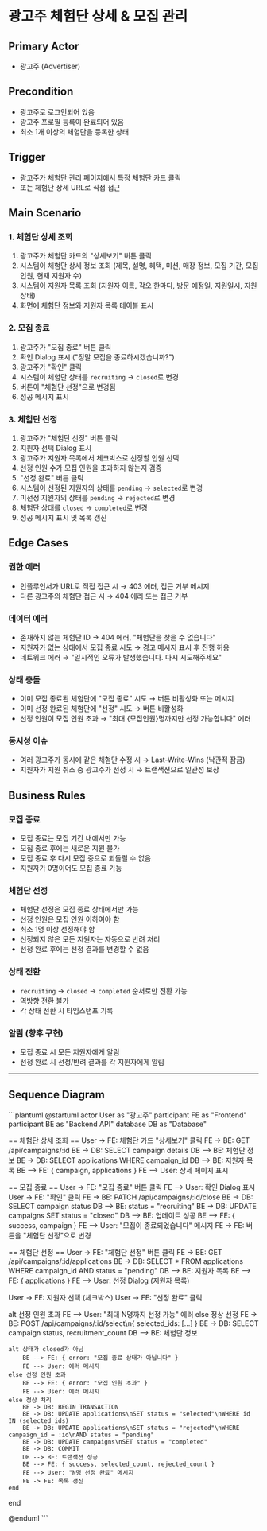 # 광고주 체험단 상세 & 모집 관리

## Primary Actor
- 광고주 (Advertiser)

## Precondition
- 광고주로 로그인되어 있음
- 광고주 프로필 등록이 완료되어 있음
- 최소 1개 이상의 체험단을 등록한 상태

## Trigger
- 광고주가 체험단 관리 페이지에서 특정 체험단 카드 클릭
- 또는 체험단 상세 URL로 직접 접근

## Main Scenario

### 1. 체험단 상세 조회
1. 광고주가 체험단 카드의 "상세보기" 버튼 클릭
2. 시스템이 체험단 상세 정보 조회 (제목, 설명, 혜택, 미션, 매장 정보, 모집 기간, 모집 인원, 현재 지원자 수)
3. 시스템이 지원자 목록 조회 (지원자 이름, 각오 한마디, 방문 예정일, 지원일시, 지원 상태)
4. 화면에 체험단 정보와 지원자 목록 테이블 표시

### 2. 모집 종료
1. 광고주가 "모집 종료" 버튼 클릭
2. 확인 Dialog 표시 ("정말 모집을 종료하시겠습니까?")
3. 광고주가 "확인" 클릭
4. 시스템이 체험단 상태를 `recruiting` → `closed`로 변경
5. 버튼이 "체험단 선정"으로 변경됨
6. 성공 메시지 표시

### 3. 체험단 선정
1. 광고주가 "체험단 선정" 버튼 클릭
2. 지원자 선택 Dialog 표시
3. 광고주가 지원자 목록에서 체크박스로 선정할 인원 선택
4. 선정 인원 수가 모집 인원을 초과하지 않는지 검증
5. "선정 완료" 버튼 클릭
6. 시스템이 선정된 지원자의 상태를 `pending` → `selected`로 변경
7. 미선정 지원자의 상태를 `pending` → `rejected`로 변경
8. 체험단 상태를 `closed` → `completed`로 변경
9. 성공 메시지 표시 및 목록 갱신

## Edge Cases

### 권한 에러
- 인플루언서가 URL로 직접 접근 시 → 403 에러, 접근 거부 메시지
- 다른 광고주의 체험단 접근 시 → 404 에러 또는 접근 거부

### 데이터 에러
- 존재하지 않는 체험단 ID → 404 에러, "체험단을 찾을 수 없습니다"
- 지원자가 없는 상태에서 모집 종료 시도 → 경고 메시지 표시 후 진행 허용
- 네트워크 에러 → "일시적인 오류가 발생했습니다. 다시 시도해주세요"

### 상태 충돌
- 이미 모집 종료된 체험단에 "모집 종료" 시도 → 버튼 비활성화 또는 메시지
- 이미 선정 완료된 체험단에 "선정" 시도 → 버튼 비활성화
- 선정 인원이 모집 인원 초과 → "최대 {모집인원}명까지만 선정 가능합니다" 에러

### 동시성 이슈
- 여러 광고주가 동시에 같은 체험단 수정 시 → Last-Write-Wins (낙관적 잠금)
- 지원자가 지원 취소 중 광고주가 선정 시 → 트랜잭션으로 일관성 보장

## Business Rules

### 모집 종료
- 모집 종료는 모집 기간 내에서만 가능
- 모집 종료 후에는 새로운 지원 불가
- 모집 종료 후 다시 모집 중으로 되돌릴 수 없음
- 지원자가 0명이어도 모집 종료 가능

### 체험단 선정
- 체험단 선정은 모집 종료 상태에서만 가능
- 선정 인원은 모집 인원 이하여야 함
- 최소 1명 이상 선정해야 함
- 선정되지 않은 모든 지원자는 자동으로 반려 처리
- 선정 완료 후에는 선정 결과를 변경할 수 없음

### 상태 전환
- `recruiting` → `closed` → `completed` 순서로만 전환 가능
- 역방향 전환 불가
- 각 상태 전환 시 타임스탬프 기록

### 알림 (향후 구현)
- 모집 종료 시 모든 지원자에게 알림
- 선정 완료 시 선정/반려 결과를 각 지원자에게 알림

---

## Sequence Diagram

\`\`\`plantuml
@startuml
actor User as "광고주"
participant FE as "Frontend"
participant BE as "Backend API"
database DB as "Database"

== 체험단 상세 조회 ==
User -> FE: 체험단 카드 "상세보기" 클릭
FE -> BE: GET /api/campaigns/:id
BE -> DB: SELECT campaign details
DB --> BE: 체험단 정보
BE -> DB: SELECT applications WHERE campaign_id
DB --> BE: 지원자 목록
BE --> FE: { campaign, applications }
FE --> User: 상세 페이지 표시

== 모집 종료 ==
User -> FE: "모집 종료" 버튼 클릭
FE --> User: 확인 Dialog 표시
User -> FE: "확인" 클릭
FE -> BE: PATCH /api/campaigns/:id/close
BE -> DB: SELECT campaign status
DB --> BE: status = "recruiting"
BE -> DB: UPDATE campaigns SET status = "closed"
DB --> BE: 업데이트 성공
BE --> FE: { success, campaign }
FE --> User: "모집이 종료되었습니다" 메시지
FE -> FE: 버튼을 "체험단 선정"으로 변경

== 체험단 선정 ==
User -> FE: "체험단 선정" 버튼 클릭
FE -> BE: GET /api/campaigns/:id/applications
BE -> DB: SELECT * FROM applications WHERE campaign_id AND status = "pending"
DB --> BE: 지원자 목록
BE --> FE: { applications }
FE --> User: 선정 Dialog (지원자 목록)

User -> FE: 지원자 선택 (체크박스)
User -> FE: "선정 완료" 클릭

alt 선정 인원 초과
    FE --> User: "최대 N명까지 선정 가능" 에러
else 정상 선정
    FE -> BE: POST /api/campaigns/:id/select\n{ selected_ids: [...] }
    BE -> DB: SELECT campaign status, recruitment_count
    DB --> BE: 체험단 정보

    alt 상태가 closed가 아님
        BE --> FE: { error: "모집 종료 상태가 아닙니다" }
        FE --> User: 에러 메시지
    else 선정 인원 초과
        BE --> FE: { error: "모집 인원 초과" }
        FE --> User: 에러 메시지
    else 정상 처리
        BE -> DB: BEGIN TRANSACTION
        BE -> DB: UPDATE applications\nSET status = "selected"\nWHERE id IN (selected_ids)
        BE -> DB: UPDATE applications\nSET status = "rejected"\nWHERE campaign_id = :id\nAND status = "pending"
        BE -> DB: UPDATE campaigns\nSET status = "completed"
        BE -> DB: COMMIT
        DB --> BE: 트랜잭션 성공
        BE --> FE: { success, selected_count, rejected_count }
        FE --> User: "N명 선정 완료" 메시지
        FE -> FE: 목록 갱신
    end
end

@enduml
\`\`\`
